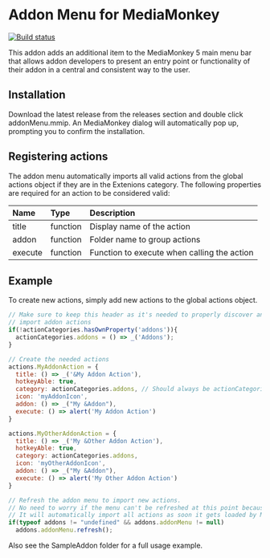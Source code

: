 # Addon Menu for MediaMonkey
[![Build status](https://dev.azure.com/mmuffins/github/_apis/build/status/MediaMonkey.AddonMenu)](https://dev.azure.com/mmuffins/github/_build/latest?definitionId=79)

This addon adds an additional item to the MediaMonkey 5 main menu bar that allows addon developers to present an entry point or functionality of their addon in a central and consistent way to the user.

## Installation
Download the latest release from the releases section and double click addonMenu.mmip. An MediaMonkey dialog will automatically pop up, prompting you to confirm the installation.

## Registering actions
The addon menu automatically imports all valid actions from the global actions object if they are in the Extenions category. The following properties are required for an action to be considered valid:

| Name          | Type       | Description  |
| :------------ |:---------- | :----------  |
| title         | function   | Display name of the action |
| addon     | function   | Folder name to group actions |
| execute       | function   | Function to execute when calling the action |

## Example
To create new actions, simply add new actions to the global actions object.

```javascript
// Make sure to keep this header as it's needed to properly discover and
// import addon actions
if(!actionCategories.hasOwnProperty('addons')){
  actionCategories.addons = () => _('Addons');
}

// Create the needed actions
actions.MyAddonAction = {
  title: () => _('&My Addon Action'),
  hotkeyAble: true,
  category: actionCategories.addons, // Should always be actionCategories.addons, otherwise the action won't be discovered by the addon menu
  icon: 'myAddonIcon',
  addon: () => _("My &Addon"),
  execute: () => alert('My Addon Action')
}

actions.MyOtherAddonAction = {
  title: () => _('My &Other Addon Action'),
  hotkeyAble: true,
  category: actionCategories.addons,
  icon: 'myOtherAddonIcon',
  addon: () => _("My &Addon"),
  execute: () => alert('My Other Addon Action')
}

// Refresh the addon menu to import new actions.
// No need to worry if the menu can't be refreshed at this point because it's not loaded yet.
// It will automatically import all actions as soon it gets loaded by MediaMonkey.
if(typeof addons != "undefined" && addons.addonMenu != null)
  addons.addonMenu.refresh();
```

Also see the SampleAddon folder for a full usage example.